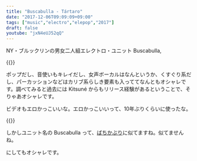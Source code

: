 ```yaml
---
title: "Buscabulla - Tártaro"
date: "2017-12-06T09:09:09+09:00"
tags: ["music","electro","elepop","2017"]
draft: false
youtube: "jxN4eUJ52qQ"
---
```


NY・ブルックリンの男女二人組エレクトロ・ユニット Buscabulla,

{{<youtube src="jxN4eUJ52qQ" title="Buscabulla - Tártaro">}}

ポップだし、音使いもキレイだし、女声ボーカルはなんというか、くすぐり系だし、パーカッションなどはカリブ系らしき要素も入っててなんともオシャレです。調べてみると過去には Kitsuné からもリリース経験があるということで、そりゃあオシャレです。

ビデオもエロかっこいいな。エロかっこいいって、10年ぶりくらいに使ったな。

{{<youtube src="OJ6WgRiqoO4" title="Buscabulla - Métele">}}

しかしユニット名の Buscabulla って、[ばちかぶり](https://ja.wikipedia.org/wiki/%E3%81%B0%E3%81%A1%E3%81%8B%E3%81%B6%E3%82%8A)に似てますね。似てませんね。

にしてもオシャレです。
